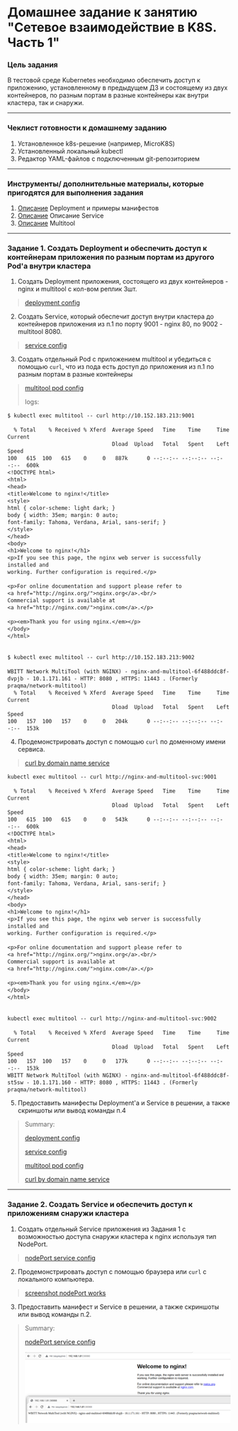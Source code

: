 # Домашнее задание к занятию "Сетевое взаимодействие в K8S. Часть 1"

### Цель задания

В тестовой среде Kubernetes необходимо обеспечить доступ к приложению, установленному в предыдущем ДЗ и состоящему из двух контейнеров, по разным портам в разные контейнеры как внутри кластера, так и снаружи.

------

### Чеклист готовности к домашнему заданию

1. Установленное k8s-решение (например, MicroK8S)
2. Установленный локальный kubectl
3. Редактор YAML-файлов с подключенным git-репозиторием

------

### Инструменты/ дополнительные материалы, которые пригодятся для выполнения задания

1. [Описание](https://kubernetes.io/docs/concepts/workloads/controllers/deployment/) Deployment и примеры манифестов
2. [Описание](https://kubernetes.io/docs/concepts/services-networking/service/) Описание Service
3. [Описание](https://github.com/wbitt/Network-MultiTool) Multitool

------

### Задание 1. Создать Deployment и обеспечить доступ к контейнерам приложения по разным портам из другого Pod'а внутри кластера

1. Создать Deployment приложения, состоящего из двух контейнеров - nginx и multitool с кол-вом реплик 3шт.
> [deployment config](config/1-4-1-nginx_multitool.yaml)
2. Создать Service, который обеспечит доступ внутри кластера до контейнеров приложения из п.1 по порту 9001 - nginx 80, по 9002 - multitool 8080.
> [service config](config/1-4-1-nginx_multitool_svc.yaml)
3. Создать отдельный Pod с приложением multitool и убедиться с помощью `curl`, что из пода есть доступ до приложения из п.1 по разным портам в разные контейнеры
> [multitool pod config](config/1-4-1-multitool_pod.yaml)
>
> logs: 
``` 
$ kubectl exec multitool -- curl http://10.152.183.213:9001

  % Total    % Received % Xferd  Average Speed   Time    Time     Time  Current
                                 Dload  Upload   Total   Spent    Left  Speed
100   615  100   615    0     0   887k      0 --:--:-- --:--:-- --:--:--  600k
<!DOCTYPE html>
<html>
<head>
<title>Welcome to nginx!</title>
<style>
html { color-scheme: light dark; }
body { width: 35em; margin: 0 auto;
font-family: Tahoma, Verdana, Arial, sans-serif; }
</style>
</head>
<body>
<h1>Welcome to nginx!</h1>
<p>If you see this page, the nginx web server is successfully installed and
working. Further configuration is required.</p>

<p>For online documentation and support please refer to
<a href="http://nginx.org/">nginx.org</a>.<br/>
Commercial support is available at
<a href="http://nginx.com/">nginx.com</a>.</p>

<p><em>Thank you for using nginx.</em></p>
</body>
</html>


$ kubectl exec multitool -- curl http://10.152.183.213:9002

WBITT Network MultiTool (with NGINX) - nginx-and-multitool-6f488ddc8f-dvpjb - 10.1.171.161 - HTTP: 8080 , HTTPS: 11443 . (Formerly praqma/network-multitool)
  % Total    % Received % Xferd  Average Speed   Time    Time     Time  Current
                                 Dload  Upload   Total   Spent    Left  Speed
100   157  100   157    0     0   204k      0 --:--:-- --:--:-- --:--:--  153k
```
4. Продемонстрировать доступ с помощью `curl` по доменному имени сервиса.
> [curl by domain name service](src/curl_by_dns.png)
>
> 
``` 
kubectl exec multitool -- curl http://nginx-and-multitool-svc:9001

  % Total    % Received % Xferd  Average Speed   Time    Time     Time  Current
                                 Dload  Upload   Total   Spent    Left  Speed
100   615  100   615    0     0   543k      0 --:--:-- --:--:-- --:--:--  600k
<!DOCTYPE html>
<html>
<head>
<title>Welcome to nginx!</title>
<style>
html { color-scheme: light dark; }
body { width: 35em; margin: 0 auto;
font-family: Tahoma, Verdana, Arial, sans-serif; }
</style>
</head>
<body>
<h1>Welcome to nginx!</h1>
<p>If you see this page, the nginx web server is successfully installed and
working. Further configuration is required.</p>

<p>For online documentation and support please refer to
<a href="http://nginx.org/">nginx.org</a>.<br/>
Commercial support is available at
<a href="http://nginx.com/">nginx.com</a>.</p>

<p><em>Thank you for using nginx.</em></p>
</body>
</html>


kubectl exec multitool -- curl http://nginx-and-multitool-svc:9002

  % Total    % Received % Xferd  Average Speed   Time    Time     Time  Current
                                 Dload  Upload   Total   Spent    Left  Speed
100   157  100   157    0     0   177k      0 --:--:-- --:--:-- --:--:--  153k
WBITT Network MultiTool (with NGINX) - nginx-and-multitool-6f488ddc8f-st5sw - 10.1.171.160 - HTTP: 8080 , HTTPS: 11443 . (Formerly praqma/network-multitool)

```
5. Предоставить манифесты Deployment'а и Service в решении, а также скриншоты или вывод команды п.4

> Summary:
> 
> [deployment config](config/1-4-1-nginx_multitool.yaml)
> 
> [service config](config/1-4-1-nginx_multitool_svc.yaml)
> 
> [multitool pod config](config/1-4-1-multitool_pod.yaml)
> 
> [curl by domain name service](src/curl_by_dns.png)
> 
------

### Задание 2. Создать Service и обеспечить доступ к приложениям снаружи кластера

1. Создать отдельный Service приложения из Задания 1 с возможностью доступа снаружи кластера к nginx используя тип NodePort.
> [nodePort service config](config/1-4-2-nodeport_svc.yaml)
>
2. Продемонстрировать доступ с помощью браузера или `curl` с локального компьютера.
> [screenshot nodePort works](src/nodeport_works.png)
3. Предоставить манифест и Service в решении, а также скриншоты или вывод команды п.2.
> Summary: 
> 
> [nodePort service config](config/1-4-2-nodeport_svc.yaml)
> 
> 
> ![screenshot nodePort works](src/nodeport_works.png)
> 
> 
> 
> 

